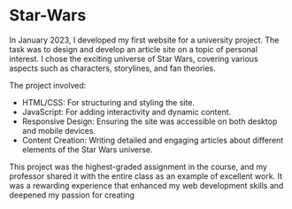# Star-Wars
In January 2023, I developed my first website for a university project. The task was to design and develop an article site on a topic of personal interest. I chose the exciting universe of Star Wars, covering various aspects such as characters, storylines, and fan theories.

The project involved:

* HTML/CSS: For structuring and styling the site.
* JavaScript: For adding interactivity and dynamic content.
* Responsive Design: Ensuring the site was accessible on both desktop and mobile devices.
* Content Creation: Writing detailed and engaging articles about different elements of the Star Wars universe.

This project was the highest-graded assignment in the course, and my professor shared it with the entire class as an example of excellent work. It was a rewarding experience that enhanced my web development skills and deepened my passion for creating
